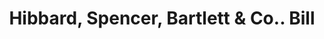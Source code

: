 ---
doi: 10.7916/D89G6ZST
date_other: '1905'
date_other_textual: '1905'
form: printed ephemera
genre:
- Invoices
name:
- Hibbard, Spencer, Bartlett & Co.
object_in_context_url: https://biggert.cul.columbia.edu/items/view/ave_biggert_00203
subject_hierarchical_geographic:
- Chicago, Illinois, United States
subject_name:
- Hibbard, Spencer, Bartlett & Co.
title: Hibbard, Spencer, Bartlett & Co.. Bill
sort_title: Hibbard, Spencer, Bartlett & Co.. Bill
call_number: ave_biggert_00203
coordinates:
- 41.83694444444445,-87.68472222222222
pid: ave_biggert_00203
identifiers: ave_biggert_00203
thumbnail: https://derivativo-1.library.columbia.edu/iiif/2/ldpd:345100/full/!256,256/0/native.jpg
permalink: /biggert/ave_biggert_00203/
layout: iiif-image-page
---